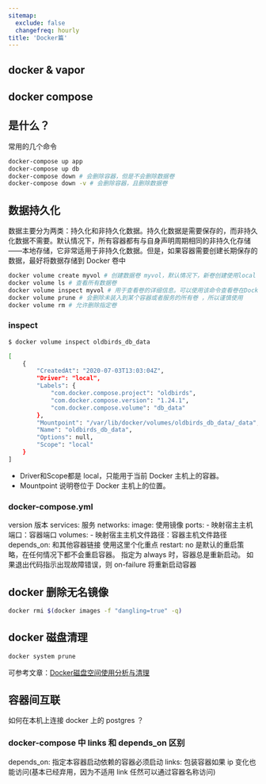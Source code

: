 ```yaml
---
sitemap:
  exclude: false
  changefreq: hourly
title: 'Docker篇'
---
```


## docker & vapor

## docker compose

## 是什么？


常用的几个命令

```sh
docker-compose up app
docker-compose up db
docker-compose down # 会删除容器，但是不会删除数据卷
docker-compose down -v # 会删除容器，且删除数据卷

```

## 数据持久化

数据主要分为两类：持久化和非持久化数据。持久化数据是需要保存的，而非持久化数据不需要。默认情况下，所有容器都有与自身声明周期相同的非持久化存储——本地存储，它非常适用于非持久化数据。但是，如果容器需要创建长期保存的数据，最好将数据存储到 Docker 卷中

```sh
docker volume create myvol # 创建数据卷 myvol，默认情况下，新卷创建使用local 驱动，但是可以通过-d 参数来指定不同的驱动
docker volume ls # 查看所有数据卷
docker volume inspect myvol # 用于查看卷的详细信息。可以使用该命令查看卷在Docker主机文件系统中的具体位置
docker volume prune # 会删除未装入到某个容器或者服务的所有卷 ，所以谨慎使用
docker volume rm # 允许删除指定卷
```

### inspect

```sh
$ docker volume inspect oldbirds_db_data

[
    {
        "CreatedAt": "2020-07-03T13:03:04Z",
        "Driver": "local",
        "Labels": {
            "com.docker.compose.project": "oldbirds",
            "com.docker.compose.version": "1.24.1",
            "com.docker.compose.volume": "db_data"
        },
        "Mountpoint": "/var/lib/docker/volumes/oldbirds_db_data/_data",
        "Name": "oldbirds_db_data",
        "Options": null,
        "Scope": "local"
    }
]
```

* Driver和Scope都是 local，只能用于当前 Docker 主机上的容器。
* Mountpoint 说明卷位于 Docker 主机上的位置。

### docker-compose.yml

version  版本
services: 服务
networks: 
image:  使用镜像
ports: - 映射宿主主机端口：容器端口
volumes: - 映射宿主主机文件路径：容器主机文件路径
depends_on: 和其他容器链接 使用这里个化重点
restart: no 是默认的重启策略，在任何情况下都不会重启容器。 指定为 always 时，容器总是重新启动。 如果退出代码指示出现故障错误，则 on-failure 将重新启动容器

## docker 删除无名镜像

```sh
docker rmi $(docker images -f "dangling=true" -q)
```

## docker 磁盘清理

```sh
docker system prune
```

可参考文章：[Docker磁盘空间使用分析与清理](https://www.jianshu.com/p/7aeafe2ea792)

## 容器间互联

如何在本机上连接 docker 上的 postgres ？

### docker-compose 中 links 和 depends_on 区别

depends_on: 指定本容器启动依赖的容器必须启动
links: 包装容器如果 ip 变化也能访问(基本已经弃用，因为不适用 link 任然可以通过容器名称访问)
